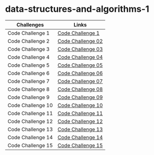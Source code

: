 # data-structures-and-algorithms-1

Challenges | Links
---------- | ------
Code Challenge 1| [Code Challenge 1](https://github.com/401-advanced-javascript-Anolla/data-structures-and-algorithms-1/pull/1)
Code Challenge 2 | [Code Challenge 02](https://github.com/401-advanced-javascript-Anolla/data-structures-and-algorithms-1/pull/2) 
Code Challenge 3 | [Code Challenge 03]()
Code Challenge 4 | [Code Challenge 04]()
Code Challenge 5 | [Code Challenge 05]()
Code Challenge 6 | [Code Challenge 06]()
Code Challenge 7 | [Code Challenge 07]()
Code Challenge 8 | [Code Challenge 08]()
Code Challenge 9 | [Code Challenge 09]()
Code Challenge 10 | [Code Challenge 10]()
Code Challenge 11 | [Code Challenge 11]()
Code Challenge 12 | [Code Challenge 12]()
Code Challenge 13 | [Code Challenge 13]()
Code Challenge 14 | [Code Challenge 14]()
Code Challenge 15 | [Code Challenge 15]()

